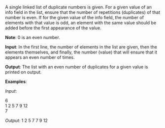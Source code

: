 A single linked list of duplicate numbers is given. For a given value of an info field in the list, 
ensure that the number of repetitions (duplicates) of that number is even. If for the given value of the info field,
the number of elements with that value is odd, an element with the same value should be added before the first appearance of the value.

**Note**: 0 is an even number.

**Input**: In the first line, the number of elements in the list are given, then the elements themselves, and finally, the number (value) that will ensure that it appears an even number of times.

**Output**: The list with an even number of duplicates for a given value is printed on output.

**Examples**:

_Input_: 

6 </br>
1 2 5 7 9 12 </br>
7

_Output_:
1 2 5 7 7 9 12
